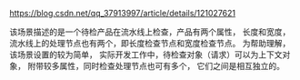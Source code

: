 https://blog.csdn.net/qq_37913997/article/details/121027621

该场景描述的是一个待检产品在流水线上检查，产品有两个属性，
长度和宽度，流水线上的处理节点也有两个，即长度检查节点和宽度检查节点。
为帮助理解，该场景设置的较为简单，
实际开发工作中，待检查对象（请求）可以为上下文对象，
附带较多属性，同时检查处理节点也可有多个，
它们之间是相互独立的。